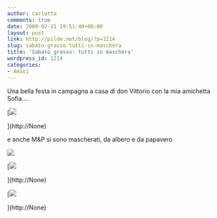 ```yaml
---
author: carlotta
comments: true
date: 2009-02-21 19:51:40+00:00
layout: post
link: http://pilde.net/blog/?p=1214
slug: sabato-grasso-tutti-in-maschera
title: 'Sabato grasso: tutti in maschera'
wordpress_id: 1214
categories:
- Amici
---
```


Una bella festa in campagna a casa di don Vittorio con la mia amichetta Sofia....

[![](http://pilde.net/blog/wp-content/uploads/2009/02/re_maschere.jpg)


](http://None)


[](http://None)




e anche M&P si sono mascherati, da albero e da papavero

![](http://pilde.net/blog/wp-content/uploads/2009/02/carne_family.jpg)




[![](http://pilde.net/blog/wp-content/uploads/2009/02/mamma_mati1.jpg)


](http://None)




[![](http://pilde.net/blog/wp-content/uploads/2009/02/papa_marghe.jpg)


](http://None)



